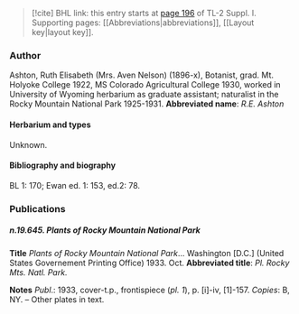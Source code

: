 > [!cite] BHL link: this entry starts at [page 196](https://www.biodiversitylibrary.org/page/33264923) of TL-2 Suppl. I.
> Supporting pages: [[Abbreviations|abbreviations]], [[Layout key|layout key]].

### Author

Ashton, Ruth Elisabeth (Mrs. Aven Nelson) (1896-x), Botanist, grad. Mt. Holyoke College 1922, MS Colorado Agricultural College 1930, worked in University of Wyoming herbarium as graduate assistant; naturalist in the Rocky Mountain National Park 1925-1931. 
**Abbreviated name**: *R.E. Ashton*

#### Herbarium and types

Unknown.

#### Bibliography and biography

BL 1: 170; Ewan ed. 1: 153, ed.2: 78.

### Publications

##### n.19.645. Plants of Rocky Mountain National Park

**Title**
*Plants of Rocky Mountain National Park*... Washington \[D.C.\] (United States Governement Printing Office) 1933. Oct.
**Abbreviated title**: *Pl. Rocky Mts. Natl. Park.*

**Notes**
*Publ*.: 1933, cover-t.p., frontispiece (*pl. 1*), p. \[i\]-iv, \[1\]-157. *Copies*: B, NY. – Other plates in text.

